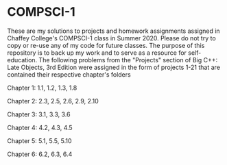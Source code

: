 # COMPSCI-1
These are my solutions to projects and homework assignments assigned in Chaffey College's COMPSCI-1 class in Summer 2020. Please do not try to copy or re-use any of my code for future classes. The purpose of this repository is to back up my work and to serve as a resource for self-education. The following problems from the "Projects" section of Big C++: Late Objects, 3rd Edition were assigned in the form of projects 1-21 that are contained their respective chapter's folders


Chapter 1: 1.1, 1.2, 1.3, 1.8

Chapter 2: 2.3, 2.5, 2.6, 2.9, 2.10

Chapter 3: 3.1, 3.3, 3.6

Chapter 4: 4.2, 4.3, 4.5

Chapter 5: 5.1, 5.5, 5.10

Chapter 6: 6.2, 6.3, 6.4
